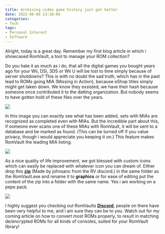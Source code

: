 ```yaml
---
title: Archiving video game history just got better
date: 2022-06-09 23:30:09
categories:
- Tech
tags:
- Personal Interest
- Software
---
```

Alright, today is a great day. Remember my first blog article in which i showcased RomVault, a tool to manage your ROM collection?

Do you hate it as much as i do, that all the digital games you bought years ago for your Wii, DSi, 3DS or Wii U will be lost to time simply because of server shutdowns?
This is with no doubt the sad truth, which has in the past lead to ROMs going MIA (Missing in Action), because eShop titles simply might get taken down. We know they exsisted, we have their hash because someone once contributed it to the datting organization. But nobody seems to have gotten hold of these files over the years.

![](/assets/09-06-22/romvault-mia.png)

In this image you can exactly see what has been added, sets with MIAs are recognized as completed even with MIAs. But the incredible part about this, if someone ever scans one of these MIAs with RomVault, it will be sent to a database and be marked as found. (This can be turned off if you value privacy, though i would appreciate you keeping it on.) This feature makes RomVault the leading MIA listing.

![](/assets/09-06-22/romvault-graphics.png)

As a nice quality of life improvement, we got blessed with custom icons which can easily be replaced with whatever icon you can dream of. Either drop this [**zip**](/assets/09-06-22/graphics-accessible.zip) (Made by johnsanc from the RV discord.) in the same folder as the RomVault.exe and rename it to **graphics** or for ease of editing put the content of the zip into a folder with the same name. Yes i am working on a pepe pack.

![](/assets/09-06-22/pepe-love.gif)

I highly suggest you checking out RomVaults [**Discord**](https://discord.gg/fVJQPA8), people on there have been very helpful to me, and i am sure they can be to you.
Watch out for my coming article on how to convert most ROMs properly, to result in matching de/encrypted ROMs for all kinds of consoles, suited for your RomVault library!